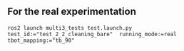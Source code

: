 ## For the real experimentation
```
ros2 launch multi3_tests test.launch.py test_id:="test_2_2_cleaning_bare"  running_mode:=real tbot_mapping:="tb_90" 
```